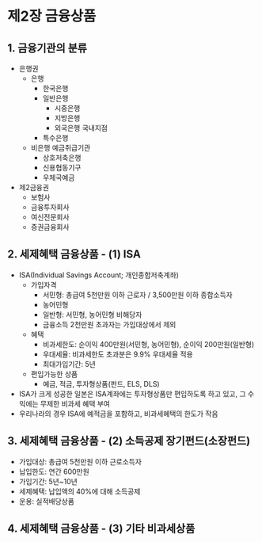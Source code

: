 # 제2장 금융상품

## 1. 금융기관의 분류

- 은행권
  - 은행
    - 한국은행
    - 일반은행
      - 시중은행
      - 지방은행
      - 외국은행 국내지점
    - 특수은행
  - 비은행 예금취급기관
    - 상호저축은행
    - 신용협동기구
    - 우체국예금 
- 제2금융권
  - 보험사
  - 금융투자회사
  - 여신전문회사
  - 증권금융회사

## 2. 세제혜택 금융상품 - (1) ISA

- ISA(Individual Savings Account; 개인종합저축계좌)
  - 가입자격
    - 서민형: 총급여 5천만원 이하 근로자 / 3,500만원 이하 종합소득자
    - 농어민형
    - 일반형: 서민형, 농어민형 비해당자
    - 금융소득 2천만원 초과자는 가입대상에서 제외
  - 혜택
    - 비과세한도: 순이익 400만원(서민형, 농어민형), 순이익 200만원(일반형)
    - 우대세율: 비과세한도 초과분은 9.9% 우대세율 적용
    - 최대가입기간: 5년
  - 편입가능한 상품
    - 예금, 적금, 투자형상품(펀드, ELS, DLS)
- ISA가 크게 성공한 일본은 ISA계좌에는 투자형상품만 편입하도록 하고 있고, 그 수익에는 무제한 비과세 혜택 부여
- 우리나라의 경우 ISA에 예적금을 포함하고, 비과세혜택의 한도가 작음

## 3. 세제혜택 금융상품 - (2) 소득공제 장기펀드(소장펀드)

- 가입대상: 총급여 5천만원 이하 근로소득자
- 납입한도: 연간 600만원
- 가입기간: 5년~10년
- 세제혜택: 납입액의 40%에 대해 소득공제
- 운용: 실적배당상품

## 4. 세제혜택 금융상품 - (3) 기타 비과세상품


